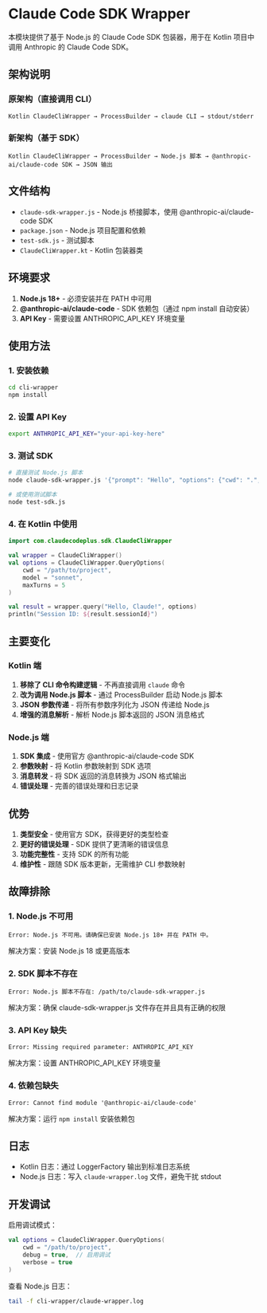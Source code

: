 # Claude Code SDK Wrapper

本模块提供了基于 Node.js 的 Claude Code SDK 包装器，用于在 Kotlin 项目中调用 Anthropic 的 Claude Code SDK。

## 架构说明

### 原架构（直接调用 CLI）
```
Kotlin ClaudeCliWrapper → ProcessBuilder → claude CLI → stdout/stderr
```

### 新架构（基于 SDK）
```
Kotlin ClaudeCliWrapper → ProcessBuilder → Node.js 脚本 → @anthropic-ai/claude-code SDK → JSON 输出
```

## 文件结构

- `claude-sdk-wrapper.js` - Node.js 桥接脚本，使用 @anthropic-ai/claude-code SDK
- `package.json` - Node.js 项目配置和依赖
- `test-sdk.js` - 测试脚本
- `ClaudeCliWrapper.kt` - Kotlin 包装器类

## 环境要求

1. **Node.js 18+** - 必须安装并在 PATH 中可用
2. **@anthropic-ai/claude-code** - SDK 依赖包（通过 npm install 自动安装）
3. **API Key** - 需要设置 ANTHROPIC_API_KEY 环境变量

## 使用方法

### 1. 安装依赖

```bash
cd cli-wrapper
npm install
```

### 2. 设置 API Key

```bash
export ANTHROPIC_API_KEY="your-api-key-here"
```

### 3. 测试 SDK

```bash
# 直接测试 Node.js 脚本
node claude-sdk-wrapper.js '{"prompt": "Hello", "options": {"cwd": ".", "maxTurns": 1}}'

# 或使用测试脚本
node test-sdk.js
```

### 4. 在 Kotlin 中使用

```kotlin
import com.claudecodeplus.sdk.ClaudeCliWrapper

val wrapper = ClaudeCliWrapper()
val options = ClaudeCliWrapper.QueryOptions(
    cwd = "/path/to/project",
    model = "sonnet",
    maxTurns = 5
)

val result = wrapper.query("Hello, Claude!", options)
println("Session ID: ${result.sessionId}")
```

## 主要变化

### Kotlin 端

1. **移除了 CLI 命令构建逻辑** - 不再直接调用 `claude` 命令
2. **改为调用 Node.js 脚本** - 通过 ProcessBuilder 启动 Node.js 脚本
3. **JSON 参数传递** - 将所有参数序列化为 JSON 传递给 Node.js
4. **增强的消息解析** - 解析 Node.js 脚本返回的 JSON 消息格式

### Node.js 端

1. **SDK 集成** - 使用官方 @anthropic-ai/claude-code SDK
2. **参数映射** - 将 Kotlin 参数映射到 SDK 选项
3. **消息转发** - 将 SDK 返回的消息转换为 JSON 格式输出
4. **错误处理** - 完善的错误处理和日志记录

## 优势

1. **类型安全** - 使用官方 SDK，获得更好的类型检查
2. **更好的错误处理** - SDK 提供了更清晰的错误信息
3. **功能完整性** - 支持 SDK 的所有功能
4. **维护性** - 跟随 SDK 版本更新，无需维护 CLI 参数映射

## 故障排除

### 1. Node.js 不可用
```
Error: Node.js 不可用。请确保已安装 Node.js 18+ 并在 PATH 中。
```
解决方案：安装 Node.js 18 或更高版本

### 2. SDK 脚本不存在
```
Error: Node.js 脚本不存在: /path/to/claude-sdk-wrapper.js
```
解决方案：确保 claude-sdk-wrapper.js 文件存在并且具有正确的权限

### 3. API Key 缺失
```
Error: Missing required parameter: ANTHROPIC_API_KEY
```
解决方案：设置 ANTHROPIC_API_KEY 环境变量

### 4. 依赖包缺失
```
Error: Cannot find module '@anthropic-ai/claude-code'
```
解决方案：运行 `npm install` 安装依赖包

## 日志

- Kotlin 日志：通过 LoggerFactory 输出到标准日志系统
- Node.js 日志：写入 `claude-wrapper.log` 文件，避免干扰 stdout

## 开发调试

启用调试模式：

```kotlin
val options = ClaudeCliWrapper.QueryOptions(
    cwd = "/path/to/project",
    debug = true,  // 启用调试
    verbose = true
)
```

查看 Node.js 日志：
```bash
tail -f cli-wrapper/claude-wrapper.log
```